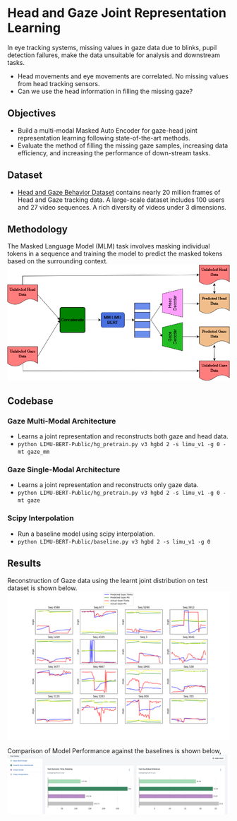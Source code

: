 # Head and Gaze Joint Representation Learning
In eye tracking systems, missing values in gaze data due to blinks, pupil detection failures, make the data unsuitable for analysis and downstream tasks. 
- Head movements and eye movements are correlated. No missing values from head tracking sensors. 
- Can we use the head information in filling the missing gaze?

## Objectives
- Build a multi-modal Masked Auto Encoder for gaze-head joint representation learning following state-of-the-art methods.
- Evaluate the method of filling the missing gaze samples, increasing data efficiency, and increasing the performance of down-stream tasks.

## Dataset
- [Head and Gaze Behavior Dataset](https://cuhksz-inml.github.io/head_gaze_dataset/) contains nearly 20 million frames of Head and Gaze tracking data. A large-scale dataset includes 100 users and 27 video sequences. A rich diversity of videos under 3 dimensions.

## Methodology
The Masked Language Model (MLM) task involves masking
individual tokens in a sequence and training the model to predict the masked tokens based on the surrounding context.
![Architecture Diagram](Docs/architecture_diagram.png)

## Codebase

### Gaze Multi-Modal Architecture
- Learns a joint representation and reconstructs both gaze and head data.
- `python LIMU-BERT-Public/hg_pretrain.py v3 hgbd 2 -s limu_v1 -g 0 -mt gaze_mm`

### Gaze Single-Modal Architecture
- Learns a joint representation and reconstructs only gaze data.
- `python LIMU-BERT-Public/hg_pretrain.py v3 hgbd 2 -s limu_v1 -g 0 -mt gaze`

### Scipy Interpolation
- Run a baseline model using scipy interpolation.
- `python LIMU-BERT-Public/baseline.py v3 hgbd 2 -s limu_v1 -g 0`

## Results
Reconstruction of Gaze data using the learnt joint distribution on test dataset is shown below.
![Reconstruction](Docs/result_reconstruction.png)

Comparison of Model Performance against the baselines is shown below,
![Model_Comparison](Docs/model_comparison.png)
